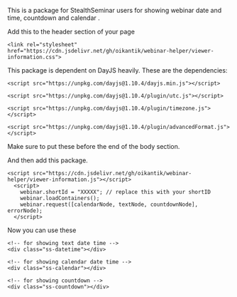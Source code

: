 This is a package for StealthSeminar users for showing webinar date and time, countdown and calendar .

Add this to the header section of your page

```
<link rel="stylesheet" href="https://cdn.jsdelivr.net/gh/oikantik/webinar-helper/viewer-information.css">
```

This package is dependent on DayJS heavily. These are the dependencies:

```
<script src="https://unpkg.com/dayjs@1.10.4/dayjs.min.js"></script>

<script src="https://unpkg.com/dayjs@1.10.4/plugin/utc.js"></script>

<script src="https://unpkg.com/dayjs@1.10.4/plugin/timezone.js"></script>

<script src="https://unpkg.com/dayjs@1.10.4/plugin/advancedFormat.js"></script>
```

Make sure to put these before the end of the body section.

And then add this package.

```
<script src="https://cdn.jsdelivr.net/gh/oikantik/webinar-helper/viewer-information.js"></script>
  <script>
    webinar.shortId = "XXXXX"; // replace this with your shortID
    webinar.loadContainers();
    webinar.request([calendarNode, textNode, countdownNode], errorNode);
  </script>
```

Now you can use these
```
<!-- for showing text date time -->
<div class="ss-datetime"></div>

<!-- for showing calendar date time -->
<div class="ss-calendar"></div>

<!-- for showing countdown -->
<div class="ss-countdown"></div>
```
